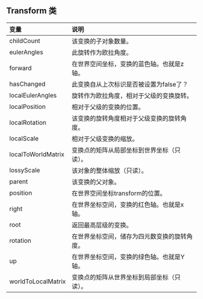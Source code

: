 ## Transform 类

|变量|说明|
|:--|:--|
|childCount|该变换的子对象数量。|
|eulerAngles|此旋转作为欧拉角度。|
|forward|在世界空间坐标，变换的蓝色轴。也就是z轴。|
|hasChanged|此变换自从上次标识是否被设置为false了？|
|localEulerAngles|旋转作为欧拉角度，相对于父级的变换旋转。|
|localPosition|相对于父级的变换的位置。|
|localRotation|该变换的旋转角度相对于父级变换的旋转角度。|
|localScale|相对于父级变换的缩放。|
|localToWorldMatrix|变换点的矩阵从局部坐标到世界坐标（只读）。|
|lossyScale|该对象的整体缩放（只读）。|
|parent|该变换的父对象。|
|position|在世界空间坐标transform的位置。|
|right|在世界坐标空间，变换的红色轴。也就是x轴。|
|root|返回最高层级的变换。|
|rotation|在世界坐标空间，储存为四元数变换的旋转角度。|
|up|在世界坐标空间，变换的绿色轴。也就是Y轴。|
|worldToLocalMatrix|变换点的矩阵从世界坐标到局部坐标（只读）。|








